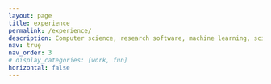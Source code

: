 ```yaml
---
layout: page
title: experience
permalink: /experience/
description: Computer science, research software, machine learning, scientific machine learning, and open-source. (Under construction, meanwhile please refer to my CV - https://saransh-cpp.github.io/assets/pdf/CVNov22.pdf)
nav: true̥
nav_order: 3
# display_categories: [work, fun]
horizontal: false
---
```


